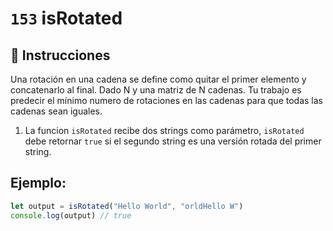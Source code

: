 # `153` isRotated

## 📝 Instrucciones

Una rotación en una cadena se define como quitar el primer elemento y concatenarlo al final. Dado N y una matriz de N cadenas. Tu trabajo es predecir el mínimo numero de rotaciones en las cadenas para que todas las cadenas sean iguales.

1. La funcion `isRotated` recibe dos strings como parámetro, `isRotated` debe retornar `true` si el segundo string es una versión rotada del primer string.

## Ejemplo:

```js
let output = isRotated("Hello World", "orldHello W")
console.log(output) // true
```
